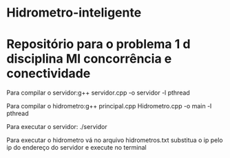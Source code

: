 # Hidrometro-inteligente
<h1>Repositório para o problema 1 d disciplina MI concorrência e conectividade</h1>
<p>Para compilar o servidor:g++ servidor.cpp -o servidor -l pthread</p>
<p>Para compilar o hidrometro:g++ principal.cpp Hidrometro.cpp -o main -l pthread</p>
<p>Para executar o servidor: ./servidor</p>
<p>Para executar o hidrometro vá no arquivo hidrometros.txt substitua o ip pelo ip do endereço do servidor
    e execute no terminal<p>

